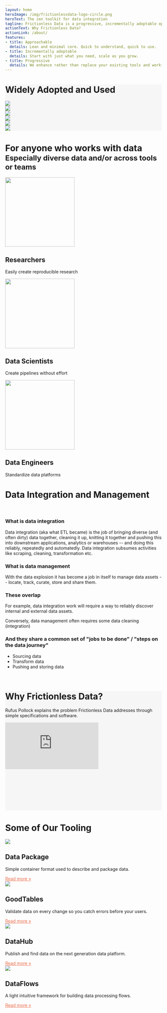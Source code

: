 ```yaml
---
layout: home
heroImage: /img/frictionlessdata-logo-circle.png
heroText: The zen toolkit for data integration
tagline: Frictionless Data is a progressive, incrementally adoptable open-source toolkit that brings simplicity and gracefulness to the data experience - whether you're wrangling a CSV or engineering complex pipelines with gigabytes.
actionText: Why Frictionless Data? 
actionLink: /about/
features:
- title: Approachable
  details: Lean and minimal core. Quick to understand, quick to use.
- title: Incrementally adoptable
  details: Start with just what you need, scale as you grow.
- title: Progressive
  details: We enhance rather than replace your existing tools and workflows.
---
```


<div class="banner gray-section py-6 w-full">
  <div class="container flex flex-row flex-wrap items-center mx-auto usedby text-center">
    <h1 class="w-full">Widely Adopted and Used</h1>
    <div class="my-2 w-full xs:w-1/2 md:w-1/3 lg:w-1/6">
      <img class="w-32" src="/img/home/pandas.png" />
    </div>
    <div class="my-2 w-full xs:w-1/2 md:w-1/3 lg:w-1/6">
      <img class="w-24" src="/img/home/kaggle.png" />
    </div>
    <div class="my-2 w-full xs:w-1/2 md:w-1/3 lg:w-1/6">
      <img class="w-32" src="/img/home/openrefine.png" />
    </div>
    <div class="my-2 w-full xs:w-1/2 md:w-1/3 lg:w-1/6">
      <img class="w-32" src="/img/home/data-gov-uk.png" />
    </div>
    <div class="my-2 w-full xs:w-1/2 md:w-1/3 lg:w-1/6">
      <img class="w-20" src="/img/home/18f-logo.png" />
    </div>
    <div class="my-2 w-full xs:w-1/2 md:w-1/3 lg:w-1/6">
      <img class="w-32" src="/img/home/data-gouv-fr.png" />
    </div>
  </div>
</div>

<div class="main-section">
  <div class="inner-container">
    <h1 class="text-center" id="more">For anyone who works with data<br/><small>Especially diverse data and/or across tools or teams</small></h1>
    <div class="features text-center flex flex-row flex-wrap">
      <div class="w-full md:w-1/3 feature">
        <div class="py-12 px-8">
          <img src="/img/home/for-researchers-thick.svg" height="223.375" />
          <h2 >Researchers</h2>
          <p>Easily create reproducible research</p>
        </div>
      </div>
      <div class="w-full md:w-1/3 feature">
        <div class="py-12 px-8">
          <img src="/img/home/for-data-scientists-thick.svg" height="223.375" />
          <h2>Data Scientists</h2>
          <p>Create pipelines without effort</p>
        </div>
      </div>
      <div class="w-full md:w-1/3 feature">
        <div class="py-12 px-8">
          <img src="/img/home/for-data-engineers-thick.svg" height="223.375" />
          <h2>Data Engineers</h2>
          <p>Standardize data platforms</p>
        </div>
      </div>
    </div>
  </div>

<h1 class="text-center">Data Integration and Management</h1>

  <br>

  ### What is data integration

  Data integration (aka what ETL became) is the job of bringing diverse (and often dirty) data together, cleaning it up, knitting it together and pushing this into downstream applications, analytics or warehouses -- and doing this reliably, repeatedly and automatedly. Data integration subsumes activities like scraping, cleaning, transformation etc.

  ### What is data management

  With the data explosion it has become a job in itself to manage data assets -- locate, track, curate, store and share them.

  ### These overlap

  For example, data integration work will require a way to reliably discover internal and external data assets.

  Conversely, data management often requires some data cleaning (integration)

  ### And they share a common set of "jobs to be done" / "steps on the data journey"

  * Sourcing data
  * Transform data
  * Pushing and storing data
  
  <!-- <JobsDiagram class="px-48 pt-12"></JobsDiagram> -->

</div>

<br>

<div class="banner p-8 gray-section" id="video-section">
  <div class="inner-container">
    <div class="sm:container mx-auto text-center">
      <h1>Why Frictionless Data?</h1>
      <p class="text-lg">Rufus Pollock explains the problem Frictionless Data addresses through simple specifications and software.</p>
      <div class="video my-10">
        <iframe class="w-full h-full" src="https://www.youtube.com/embed/lWHKVXxuci0" frameborder="0" allow="accelerometer; autoplay; encrypted-media; gyroscope; picture-in-picture" allowfullscreen></iframe>
      </div>
    </div>
  </div>
</div>

<div class="banner p-8">
  <div class="inner-container">
    <h1 class="text-center">Some of Our Tooling</h1>
    <div class="container mx-auto flex flex-row flex-wrap justify-around lg:justify-between">
      <div class="w-full sm:w-2/5 lg:w-1/5 my-16 text-center">
        <img class="w-24 mx-auto" src="/img/home/data-package-orange.svg"></img>
        <h2 class="text-xl pt-4 font-medium">Data Package</h2>
        <p class="text-lg font-light pt-4">Simple container format used to describe and package data.</p>
        <a href="/tooling/data-package-tools/" class="links-github">Read more &raquo;</a>
      </div>
        <div class="w-full sm:w-2/5 lg:w-1/5 my-16 text-center">
        <img class="w-24 mx-auto" src="/img/home/goodtables.svg"></img>
        <h2 class="text-xl pt-4 font-medium">GoodTables</h2>
        <p class="text-lg font-light pt-4">Validate data on every change so you catch errors before your users.</p>
        <a href="/tooling/goodtables/" class="links-github">Read more &raquo;</a>
      </div>
        <div class="w-full sm:w-2/5 lg:w-1/5 my-16 text-center">
        <img class="w-24 mx-auto" src="/img/home/datahub-new.svg"></img>
        <h2 class="text-xl pt-4 font-medium">DataHub</h2>
        <p class="text-lg font-light pt-4">Publish and find data on the next generation data platform.</p>
        <a href="/tooling/datahub/" class="links-github">Read more &raquo;</a>
      </div>
        <div class="w-full sm:w-2/5 lg:w-1/5 my-16 text-center">
        <img class="w-24 mx-auto" src="/img/home/dataflows.svg"></img>
        <h2 class="text-xl pt-4 font-medium">DataFlows</h2>
        <p class="text-lg font-light pt-4">A light intuitive framework for building data processing flows.</p>
        <a href="/tooling/data-package-pipelines/" class="links-github">Read more &raquo;</a>
      </div>
    </div>
  </div>
</div>

<script>
import JobsDiagram from "@theme/components/JobsDiagram.vue";

export default {
  components: { JobsDiagram }
};
</script>

<style> 

.gray-section {
  background-color: #f6f6f6;
}

.inner-container {
  max-width: 900px;
  margin: 0 auto;
}

.usedby {
  max-width: 900px;
}

.video {
  position: relative;
  max-width: 900px;
  width: 100%;
  padding-top: 56.25%;
}

.video iframe {
  position: absolute;
  top: 0;
  right: 0;
  left: 0;
  bottom: 0;
}

.links-github {
  color: #EA6D4C;
}

</style>
